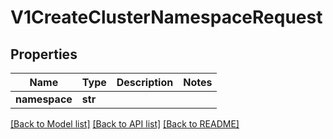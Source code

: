 # V1CreateClusterNamespaceRequest

## Properties
Name | Type | Description | Notes
------------ | ------------- | ------------- | -------------
**namespace** | **str** |  | 

[[Back to Model list]](../README.md#documentation-for-models) [[Back to API list]](../README.md#documentation-for-api-endpoints) [[Back to README]](../README.md)

